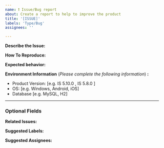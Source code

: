 ```yaml
---
name: ❗️ Issue/Bug report
about: Create a report to help to improve the product
title: '[ISSUE]'
labels: 'Type/Bug'
assignees: ''

---
```


**Describe the Issue:**
<!-- A clear and concise description of what the bug is. If applicable, add screenshots to help explain your problem. -->

**How To Reproduce:**
<!-- Steps to reproduce the behavior. -->

**Expected behavior:**
<!-- A clear and concise description of what you expected to happen. -->

**Environment Information** (_Please complete the following information_) **:**
 - Product Version: [e.g. IS 5.10.0 , IS 5.8.0 ]
 - OS: [e.g. Windows, Android, iOS]
 - Database [e.g. MySQL, H2]

---

### Optional Fields

**Related Issues:**
<!-- Any related issues from this/other repositories-->

**Suggested Labels:**
<!-- Only to be used by non-members -->

**Suggested Assignees:**
<!-- Only to be used by non-members -->